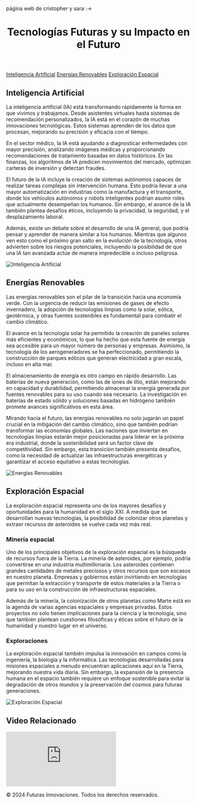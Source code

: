 página web de cristopher y sara :->
<html lang="es">
<head>
    <meta charset="UTF-8">
    <meta name="viewport" content="width=device-width, initial-scale=1.0">
    <Tecnologías Futuras y su Impacto en el Futuro>
    <link rel="stylesheet" href="styles.css">
</head>
<body>
    <header>
        <h1>Tecnologías Futuras y su Impacto en el Futuro</h1>
    </header>
    <nav>
        <a href="#ia">Inteligencia Artificial</a>
        <a href="#energias-renovables">Energías Renovables</a>
        <a href="#exploracion-espacial">Exploración Espacial</a>
    </nav>
    <main>
        <section id="ia">
            <h2>Inteligencia Artificial</h2>
            <p>La inteligencia artificial (IA) está transformando rápidamente la forma en que vivimos y trabajamos. Desde asistentes virtuales hasta sistemas de recomendación personalizados, la IA está en el corazón de muchas innovaciones tecnológicas. Estos sistemas aprenden de los datos que procesan, mejorando su precisión y eficacia con el tiempo.</p>
            <p>En el sector médico, la IA está ayudando a diagnosticar enfermedades con mayor precisión, analizando imágenes médicas y proporcionando recomendaciones de tratamiento basadas en datos históricos. En las finanzas, los algoritmos de IA predicen movimientos del mercado, optimizan carteras de inversión y detectan fraudes.</p>
            <p>El futuro de la IA incluye la creación de sistemas autónomos capaces de realizar tareas complejas sin intervención humana. Esto podría llevar a una mayor automatización en industrias como la manufactura y el transporte, donde los vehículos autónomos y robots inteligentes podrían asumir roles que actualmente desempeñan los humanos. Sin embargo, el avance de la IA también plantea desafíos éticos, incluyendo la privacidad, la seguridad, y el desplazamiento laboral.</p>
            <p>Además, existe un debate sobre el desarrollo de una IA general, que podría pensar y aprender de manera similar a los humanos. Mientras que algunos ven esto como el próximo gran salto en la evolución de la tecnología, otros advierten sobre los riesgos potenciales, incluyendo la posibilidad de que una IA tan avanzada actúe de manera impredecible o incluso peligrosa.</p>
            <img src="/mnt/data/A_futuristic_scene_showing_advanced_artificial_int.png" alt="Inteligencia Artificial" class="image">
        </section>
        <section id="energias-renovables">
            <h2>Energías Renovables</h2>
            <p>Las energías renovables son el pilar de la transición hacia una economía verde. Con la urgencia de reducir las emisiones de gases de efecto invernadero, la adopción de tecnologías limpias como la solar, eólica, geotérmica, y otras fuentes sostenibles es fundamental para combatir el cambio climático.</p>
            <p>El avance en la tecnología solar ha permitido la creación de paneles solares más eficientes y económicos, lo que ha hecho que esta fuente de energía sea accesible para un mayor número de personas y empresas. Asimismo, la tecnología de los aerogeneradores se ha perfeccionado, permitiendo la construcción de parques eólicos que generan electricidad a gran escala, incluso en alta mar.</p>
            <p>El almacenamiento de energía es otro campo en rápido desarrollo. Las baterías de nueva generación, como las de iones de litio, están mejorando en capacidad y durabilidad, permitiendo almacenar la energía generada por fuentes renovables para su uso cuando sea necesario. La investigación en baterías de estado sólido y soluciones basadas en hidrógeno también promete avances significativos en esta área.</p>
            <p>Mirando hacia el futuro, las energías renovables no solo jugarán un papel crucial en la mitigación del cambio climático, sino que también podrían transformar las economías globales. Las naciones que inviertan en tecnologías limpias estarán mejor posicionadas para liderar en la próxima era industrial, donde la sostenibilidad será un factor clave de competitividad. Sin embargo, esta transición también presenta desafíos, como la necesidad de actualizar las infraestructuras energéticas y garantizar el acceso equitativo a estas tecnologías.</p>
            <img src="/mnt/data/A_futuristic_scene_showcasing_renewable_energy_tec.png" alt="Energías Renovables" class="image">
        </section>
        <section id="exploracion-espacial">
            <h2>Exploración Espacial</h2>
            <p>La exploración espacial representa uno de los mayores desafíos y oportunidades para la humanidad en el siglo XXI. A medida que se desarrollan nuevas tecnologías, la posibilidad de colonizar otros planetas y extraer recursos de asteroides se vuelve cada vez más real.</p>
            <h3>Minería espacial</h3>
            <p>Uno de los principales objetivos de la exploración espacial es la búsqueda de recursos fuera de la Tierra. La minería de asteroides, por ejemplo, podría convertirse en una industria multimillonaria. Los asteroides contienen grandes cantidades de metales preciosos y otros recursos que son escasos en nuestro planeta. Empresas y gobiernos están invirtiendo en tecnologías que permitan la extracción y transporte de estos materiales a la Tierra o para su uso en la construcción de infraestructuras espaciales.</p>
            <p>Además de la minería, la colonización de otros planetas como Marte está en la agenda de varias agencias espaciales y empresas privadas. Estos proyectos no solo tienen implicaciones para la ciencia y la tecnología, sino que también plantean cuestiones filosóficas y éticas sobre el futuro de la humanidad y nuestro lugar en el universo.</p>
            <h3>Exploraciones</h3>
            <p>La exploración espacial también impulsa la innovación en campos como la ingeniería, la biología y la informática. Las tecnologías desarrolladas para misiones espaciales a menudo encuentran aplicaciones aquí en la Tierra, mejorando nuestra vida diaria. Sin embargo, la expansión de la presencia humana en el espacio también requiere un enfoque sostenible para evitar la degradación de otros mundos y la preservación del cosmos para futuras generaciones.</p>
            <img src="/mnt/data/psyche.png" alt="Exploración Espacial" class="image">
        </section>
        <section id="video">
            <h2>Video Relacionado</h2>
            <iframe class="responsive-iframe" src="https://www.youtube.com/embed/czWS8eJfVZs" frameborder="0" allowfullscreen title="Video sobre tecnologías futuras"></iframe>
        </section>
    </main>
    <footer>
        <p>&copy; 2024 Futuras Innovaciones. Todos los derechos reservados.</p>
    </footer>
</body>
</html>
